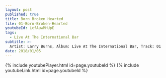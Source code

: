 ```yaml
---
layout: post
published: true
title: Born Broken Hearted
file: 01-Born-Broken-Hearted
youtubeId: LcfAuwMHUpE
tags:
  - Live At The International Bar
subtitle: >-
  Artist: Larry Burns, Album: Live At The International Bar, Track: 01 , Title: Born Broken Hearted
date: 2018/01/05
---
```

{% include youtubePlayer.html id=page.youtubeId %}
{% include youtubeLink.html id=page.youtubeId %}
